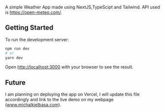 A simple Weather App made using NextJS,TypeScipt and Tailwind. API used is https://open-meteo.com/. 

## Getting Started

To run the development server:

```bash
npm run dev
# or
yarn dev
```

Open [http://localhost:3000](http://localhost:3000) with your browser to see the result.

## Future

I am planning on deploying the app on Vercel, I will update this file accordingly and link to the live demo on my webpage (www.michalkielbasa.com).